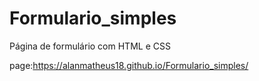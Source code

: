 # Formulario_simples
Página de formulário com HTML e CSS

page:https://alanmatheus18.github.io/Formulario_simples/
